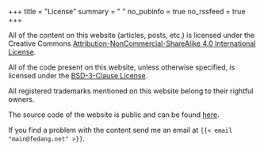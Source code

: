 +++
title = "License"
summary = " "
no_pubinfo = true
no_rssfeed = true
+++

All of the content on this website (articles, posts, etc.) is licensed under the Creative Commons
[Attribution-NonCommercial-ShareAlike 4.0 International License](https://creativecommons.org/licenses/by-nc-sa/4.0/).

All of the code present on this website, unless otherwise specified, is licensed under the
[BSD-3-Clause License](https://opensource.org/license/bsd-3-clause).

All registered trademarks mentioned on this website belong to their rightful owners.

The source code of the website is public and can be found [here](https://github.com/fedang/fedang.net).

If you find a problem with the content send me an email at `{{< email "main@fedang.net" >}}`.
